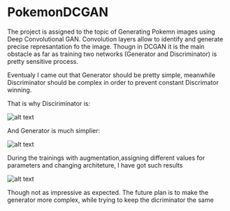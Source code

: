 # PokemonDCGAN

The project is assigned to the topic of Generating Pokemn images using Deep Convolutional GAN. Convolution layers allow to identify and generate precise represantation fo the image. Thougn in DCGAN it is the main obstacle as far as training two networks (Generator and Discriminator) is pretty sensitive process.

Eventualy I came out that Generator should be pretty simple, meanwhile Discriminator should be complex in order to prevent constant Discrimator winning.

That is why Disciriminator is:

![alt text](https://i.imgur.com/idlEYUQ.png)

And Generator is much simplier:

![alt text](https://i.imgur.com/BE5hcMc.png)

During the trainings with augmentation,assigning different values for parameters and changing architeture, I have got such results

![alt text](https://i.imgur.com/T55m44Z.png)


Though not as impressive as expected. The future plan is to make the generator more complex, while trying to keep the dicriminator the same
